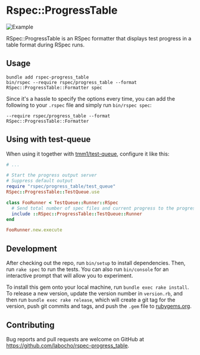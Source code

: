 # Rspec::ProgressTable

![Example](eaxmple.png)

RSpec::ProgressTable is an RSpec formatter that displays test progress in a table format during RSpec runs.

## Usage

    bundle add rspec-progress_table
    bin/rspec --require rspec/progress_table --format RSpec::ProgressTable::Formatter spec


Since it's a hassle to specify the options every time, you can add the following to your `.rspec` file and simply run `bin/rspec spec`:

    --require rspec/progress_table --format RSpec::ProgressTable::Formatter

## Using with test-queue

When using it together with [tmm1/test-queue](https://github.com/tmm1/test-queue), configure it like this:

```ruby
# ...

# Start the progress output server
# Suppress default output
require "rspec/progress_table/test_queue"
RSpec::ProgressTable::TestQueue.use

class FooRunner < TestQueue::Runner::RSpec
  # Send total number of spec files and current progress to the progress output server
  include ::RSpec::ProgressTable::TestQueue::Runner
end

FooRunner.new.execute
```

## Development

After checking out the repo, run `bin/setup` to install dependencies. Then, run `rake spec` to run the tests. You can also run `bin/console` for an interactive prompt that will allow you to experiment.

To install this gem onto your local machine, run `bundle exec rake install`. To release a new version, update the version number in `version.rb`, and then run `bundle exec rake release`, which will create a git tag for the version, push git commits and tags, and push the `.gem` file to [rubygems.org](https://rubygems.org).

## Contributing

Bug reports and pull requests are welcome on GitHub at https://github.com/labocho/rspec-progress_table.

